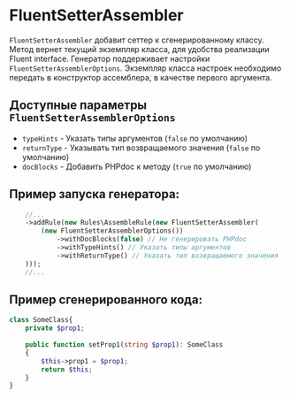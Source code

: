 # FluentSetterAssembler

`FluentSetterAssembler` добавит сеттер к сгенерированному классу. Метод вернет текущий экземпляр класса, для удобства реализации Fluent interface.
Генератор поддерживает настройки `FluentSetterAssemblerOptions`. Экземпляр класса настроек необходимо передать в конструктор ассемблера,
в качестве первого аргумента.

## Доступные параметры `FluentSetterAssemblerOptions`
- `typeHints` - Указать типы аргументов (`false` по умолчанию)
- `returnType` - Указывать тип возвращаемого значения (`false` по умолчанию)
- `docBlocks` - Добавить PHPdoc к методу (`true` по умолчанию)

## Пример запуска генератора:
```php
    //...
    ->addRule(new Rules\AssembleRule(new FluentSetterAssembler(
        (new FluentSetterAssemblerOptions())
            ->withDocBlocks(false) // Не генерировать PHPdoc
            ->withTypeHints() // Указать типы аргументов
            ->withReturnType() // Указать тип возвращаемого значения
    )));
    //...
```

## Пример сгенерированного кода:
```php
class SomeClass{
    private $prop1;
    
    public function setProp1(string $prop1): SomeClass
    {
        $this->prop1 = $prop1;
        return $this;
    }
}
```